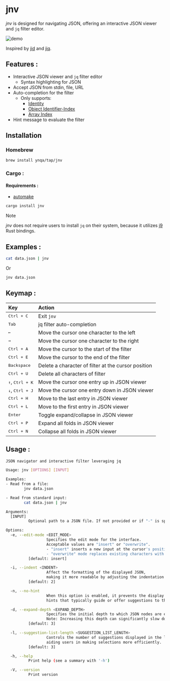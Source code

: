 # jnv

*jnv* is designed for navigating JSON,
offering an interactive JSON viewer and `jq` filter editor.

![demo](https://github.com/ynqa/jnv/assets/6745370/625599ca-6c95-4cc1-bddf-d724ec32e676)

Inspired by [jid](https://github.com/simeji/jid)
and [jiq](https://github.com/fiatjaf/jiq).

## Features :

- Interactive JSON viewer and `jq` filter editor
  - Syntax highlighting for JSON
- Accept JSON from stdin, file, URL
- Auto-completion for the filter
  - Only supports:
    - [Identity](https://jqlang.github.io/jq/manual/#identity)
    - [Object Identifier-Index](https://jqlang.github.io/jq/manual/#object-identifier-index)
    - [Array Index](https://jqlang.github.io/jq/manual/#array-index)
- Hint message to evaluate the filter

## Installation

### Homebrew

```bash
brew install ynqa/tap/jnv
```

### Cargo :

#### Requirements :

- [automake](https://www.gnu.org/software/automake/)

```bash
cargo install jnv
```

> [!NOTE]
> *jnv* does not require users to install `jq` on their system,
> because it utilizes [j9](https://github.com/ynqa/j9) Rust bindings.

## Examples :

```bash
cat data.json | jnv
```

Or

```bash
jnv data.json
```

## Keymap :

| Key                  | Action
| :-                   | :-
| <kbd>Ctrl + C</kbd>  | Exit `jnv`
| <kbd>Tab</kbd>       | jq filter auto-completion
| <kbd>←</kbd>         | Move the cursor one character to the left
| <kbd>→</kbd>         | Move the cursor one character to the right
| <kbd>Ctrl + A</kbd>  | Move the cursor to the start of the filter
| <kbd>Ctrl + E</kbd>  | Move the cursor to the end of the filter
| <kbd>Backspace</kbd> | Delete a character of filter at the cursor position
| <kbd>Ctrl + U</kbd>  | Delete all characters of filter
| <kbd>↑</kbd>, <kbd>Ctrl + K</kbd> | Move the cursor one entry up in JSON viewer
| <kbd>↓</kbd>, <kbd>Ctrl + J</kbd> | Move the cursor one entry down in JSON viewer
| <kbd>Ctrl + H</kbd>  | Move to the last entry in JSON viewer
| <kbd>Ctrl + L</kbd>  | Move to the first entry in JSON viewer
| <kbd>Enter</kbd>     | Toggle expand/collapse in JSON viewer
| <kbd>Ctrl + P</kbd>  | Expand all folds in JSON viewer
| <kbd>Ctrl + N</kbd>  | Collapse all folds in JSON viewer

## Usage :

```bash
JSON navigator and interactive filter leveraging jq

Usage: jnv [OPTIONS] [INPUT]

Examples:
- Read from a file:
        jnv data.json

- Read from standard input:
        cat data.json | jnv

Arguments:
  [INPUT]
          Optional path to a JSON file. If not provided or if "-" is specified, reads from standard input

Options:
  -e, --edit-mode <EDIT_MODE>
                  Specifies the edit mode for the interface.
                  Acceptable values are "insert" or "overwrite".
                  - "insert" inserts a new input at the cursor's position.
                  - "overwrite" mode replaces existing characters with new input at the cursor's position.
          [default: insert]

  -i, --indent <INDENT>
                  Affect the formatting of the displayed JSON,
                  making it more readable by adjusting the indentation level.
          [default: 2]

  -n, --no-hint
                  When this option is enabled, it prevents the display of
                  hints that typically guide or offer suggestions to the user.

  -d, --expand-depth <EXPAND_DEPTH>
                  Specifies the initial depth to which JSON nodes are expanded in the visualization.
                  Note: Increasing this depth can significantly slow down the display for large datasets.
          [default: 3]

  -l, --suggestion-list-length <SUGGESTION_LIST_LENGTH>
                  Controls the number of suggestions displayed in the list,
                  aiding users in making selections more efficiently.
          [default: 3]

  -h, --help
          Print help (see a summary with '-h')

  -V, --version
          Print version
```
